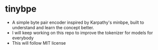 # tinybpe
- A simple byte pair encoder inspired by Karpathy's minbpe, built to understand and learn the concept better.
- I will keep working on this repo to improve the tokenizer for models for everybody
- This will follow MIT license
